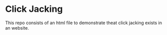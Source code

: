 # Click Jacking
This repo consists of an html file to demonstrate theat click jacking exists in an website.
